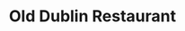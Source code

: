 ---
title: "Old Dublin Restaurant"
address: "90 to 91 Francis Street, Dublin City Centre, Co. Dublin, Dublin 8"
tel: "+353 (0)14 54 2028"
county: "Dublin"
category: "Seafood Restaurants"
type: "Content"
lat: "53.33998107910156"
lng: "-6.27422571182251"
---